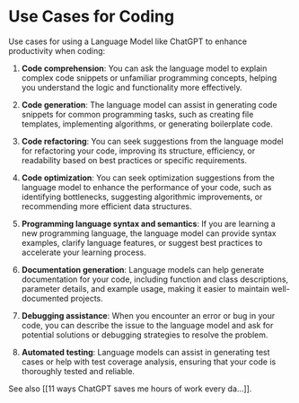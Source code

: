 # Use Cases for Coding

Use cases for using a Language Model like ChatGPT to enhance productivity when coding:

1. **Code comprehension**: You can ask the language model to explain complex code snippets or unfamiliar programming concepts, helping you understand the logic and functionality more effectively.

2. **Code generation**: The language model can assist in generating code snippets for common programming tasks, such as creating file templates, implementing algorithms, or generating boilerplate code.

3. **Code refactoring**: You can seek suggestions from the language model for refactoring your code, improving its structure, efficiency, or readability based on best practices or specific requirements.

4. **Code optimization**: You can seek optimization suggestions from the language model to enhance the performance of your code, such as identifying bottlenecks, suggesting algorithmic improvements, or recommending more efficient data structures.

5. **Programming language syntax and semantics**: If you are learning a new programming language, the language model can provide syntax examples, clarify language features, or suggest best practices to accelerate your learning process.

6. **Documentation generation**: Language models can help generate documentation for your code, including function and class descriptions, parameter details, and example usage, making it easier to maintain well-documented projects.

7. **Debugging assistance**: When you encounter an error or bug in your code, you can describe the issue to the language model and ask for potential solutions or debugging strategies to resolve the problem.

8. **Automated testing**: Language models can assist in generating test cases or help with test coverage analysis, ensuring that your code is thoroughly tested and reliable.

See also [[11 ways ChatGPT saves me hours of work every da...]].